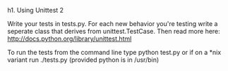 h1. Using Unittest 2

Write your tests in tests.py. For each new behavior you're testing
write a seperate class that derives from unittest.TestCase. Then
read more here: http://docs.python.org/library/unittest.html

To run the tests from the command line type python test.py or
if on a *nix variant run ./tests.py (provided python is in /usr/bin)
